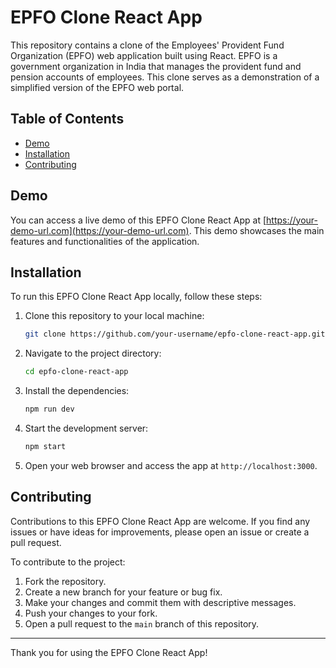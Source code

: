 # EPFO Clone React App

This repository contains a clone of the Employees' Provident Fund Organization (EPFO) web application built using React. EPFO is a government organization in India that manages the provident fund and pension accounts of employees. This clone serves as a demonstration of a simplified version of the EPFO web portal.

## Table of Contents

- [Demo](#demo)
- [Installation](#installation)
- [Contributing](#contributing)


## Demo

You can access a live demo of this EPFO Clone React App at [https://your-demo-url.com](https://your-demo-url.com). This demo showcases the main features and functionalities of the application.





## Installation

To run this EPFO Clone React App locally, follow these steps:

1. Clone this repository to your local machine:

   ```bash
   git clone https://github.com/your-username/epfo-clone-react-app.git
   ```

2. Navigate to the project directory:

   ```bash
   cd epfo-clone-react-app
   ```

3. Install the dependencies:

   ```bash
   npm run dev
   ```



4. Start the development server:

   ```bash
   npm start
   ```

5. Open your web browser and access the app at `http://localhost:3000`.

## Contributing

Contributions to this EPFO Clone React App are welcome. If you find any issues or have ideas for improvements, please open an issue or create a pull request.

To contribute to the project:

1. Fork the repository.
2. Create a new branch for your feature or bug fix.
3. Make your changes and commit them with descriptive messages.
4. Push your changes to your fork.
5. Open a pull request to the `main` branch of this repository.



---

Thank you for using the EPFO Clone React App! 